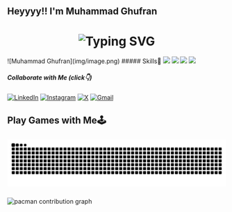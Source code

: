 ## Heyyyy!! I'm Muhammad Ghufran
<h1 align="center">
  <img src="https://readme-typing-svg.demolab.com?font=Fira+Code&size=28&duration=2500&pause=1000&color=F97316&center=true&vCenter=true&width=500&height=50&lines=Ghufran;Code+Alchemist;Bit+Whisperer;Digital+Nomad;Techno+Crafter" alt="Typing SVG" />
</h1>
![Muhammad Ghufran](img/image.png)
##### Skills🤹
<img src="https://img.shields.io/badge/Scratch-4D97FF?style=for-the-badge&logo=Scratch&logoColor=white" /> <img src="https://img.shields.io/badge/Python-FFD43B?style=for-the-badge&logo=python&logoColor=blue" /> <img src="https://img.shields.io/badge/Pandas-2C2D72?style=for-the-badge&logo=pandas&logoColor=white" /> <img src="https://img.shields.io/badge/Numpy-777BB4?style=for-the-badge&logo=numpy&logoColor=white" />

##### Collaborate with Me (click👇)
[![LinkedIn](https://img.shields.io/badge/LinkedIn-0077B5?style=for-the-badge&logo=linkedin&logoColor=white)](https://www.linkedin.com/in/muhammad-ghufran-481655372) [![Instagram](https://img.shields.io/badge/Instagram-E4405F?style=for-the-badge&logo=instagram&logoColor=white)](https://instagram.com/ghufrrnn_) [![X](https://img.shields.io/badge/X-000000?style=for-the-badge&logo=x&logoColor=white)](https://x.com/innerchildboy_?s=21) [![Gmail](https://img.shields.io/badge/Gmail-D14836?style=for-the-badge&logo=gmail&logoColor=white)](mailto:ghufranmuhammad234@gmail.com?subject=Halo%20Ghufran&body=Saya%20ingin%20menghubungi%20anda%20perihal.)



<h2 align="left">Play Games with Me🕹️</h2>

###

<img src="https://raw.githubusercontent.com/Pronnnnnnn/Pronnnnnnn/output/snake.svg" alt="Snake animation" />

###

<picture>
  <source media="(prefers-color-scheme: dark)" srcset="https://raw.githubusercontent.com/Pronnnnnnn/Pronnnnnnn/output/pacman-contribution-graph-dark.svg">
  <source media="(prefers-color-scheme: light)" srcset="https://raw.githubusercontent.com/Pronnnnnnn/Pronnnnnnn/output/pacman-contribution-graph.svg">
  <img alt="pacman contribution graph" src="https://raw.githubusercontent.com/Pronnnnnnn/Pronnnnnnn/output/pacman-contribution-graph.svg">
</picture>

###
<!---
Pronnnnnnn/Pronnnnnnn is a ✨ special ✨ repository because its `README.md` (this file) appears on your GitHub profile.
You can click the Preview link to take a look at your changes.
--->
